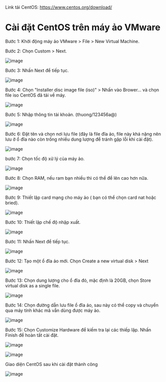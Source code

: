 Link tải CentOS: https://www.centos.org/download/

# Cài đặt CentOS trên máy ảo VMware

Bước 1: Khởi động máy ảo VMware > File > New Virtual Machine.

Bước 2: Chọn Custom > Next.

![image](https://user-images.githubusercontent.com/111716161/187147358-81472540-f627-44bc-aa54-872777c3928a.png)

Bước 3: Nhấn Next để tiếp tục.

![image](https://user-images.githubusercontent.com/111716161/187147450-e85d53b3-20ea-4b33-bd0d-7c97c25ee856.png)

Bước 4: Chọn "Installer disc image file (iso)" > Nhấn vào Brower... và chọn file iso CentOS đã tải về máy.  

![image](https://user-images.githubusercontent.com/111716161/187147750-12586bd7-b982-420b-b54c-b8ea9a071cb4.png)

Bước 5: Nhập thông tin tài khoản. (thuong/123456a@)

![image](https://user-images.githubusercontent.com/111716161/187147904-91cd276b-0958-40f8-8659-3f9d346f4dd6.png)

Bước 6:  Đặt tên và chọn nơi lưu file (đây là file đĩa ảo, file này khá nặng nên lưu ở ổ đĩa nào còn trống nhiều dung lượng để tránh gặp lỗi khi cài đặt).

![image](https://user-images.githubusercontent.com/111716161/187147989-65012a84-814a-4df0-89ca-5c1dae5bca60.png)

bước 7: Chọn tốc độ xử lý của máy ảo.

![image](https://user-images.githubusercontent.com/111716161/187148058-650b3b35-154e-435f-8c18-f46729fe9392.png)

Bước 8: Chọn RAM,  nếu ram bạn nhiều thì có thể để lên cao hơn nữa.

![image](https://user-images.githubusercontent.com/111716161/187148166-0fdf43e6-81e6-40e5-a567-7656b37b22f6.png)

Bước 9:  Thiết lập card mạng cho máy ảo ( bạn có thể chọn card nat hoặc bried).

![image](https://user-images.githubusercontent.com/111716161/187148832-c43e563e-24ce-4feb-a3ba-6436faa82c07.png)

Bước 10: Thiết lập chế độ nhập xuất.

![image](https://user-images.githubusercontent.com/111716161/187148914-4916c105-c463-4fe4-96bd-9c0759df1028.png)

Bước 11: Nhấn Next để tiếp tục.

![image](https://user-images.githubusercontent.com/111716161/187148954-704c6b58-2bbb-46e3-ba89-40d21213389c.png)

Bước 12: Tạo một ổ đĩa ảo mới. Chọn Create a new virtual disk > Next

![image](https://user-images.githubusercontent.com/111716161/187149107-3d4624aa-af39-422c-8dfc-d9e2dc9543ef.png)

Bước 13: Chọn dung lượng cho ổ đĩa đó, mặc định là 20GB, chọn Store virtual disk as a single file.

![image](https://user-images.githubusercontent.com/111716161/187149185-bd777f9d-fe0f-4214-971c-b83d856a9239.png)

Bước 14: Chọn đường dẫn lưu file ổ đĩa ảo, sau này có thể copy và chuyển qua máy tính khác mã vẫn dùng được máy ảo.

![image](https://user-images.githubusercontent.com/111716161/187149235-0f2c43ae-9db0-478c-aca3-5cde57d00dfa.png)

Bước 15: Chọn Customize Hardware để kiếm tra lại các thiếp lập. Nhấn Finish để hoàn tất cài đặt. 

![image](https://user-images.githubusercontent.com/111716161/187149532-1b4ca090-3771-4eb1-affa-6eeecaeffd27.png)

![image](https://user-images.githubusercontent.com/111716161/187150899-1ce12c92-52d0-441e-83ac-ad26c95bea58.png)

Giao diện CentOS sau khi cài đặt thành công

![image](https://user-images.githubusercontent.com/111716161/187153535-6a0773f5-c428-4866-b335-dc7da0d06da3.png)

